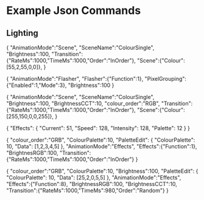 

# Example Json Commands


## Lighting

{
  "AnimationMode":"Scene",
  "SceneName":"ColourSingle",
  "Brightness":100,
  "Transition":{"RateMs":1000,"TimeMs":1000,"Order":"InOrder"},
  "Scene":{"Colour":[55,2,55,0,0]},
}

{
  "AnimationMode":"Flasher",
  "Flasher":{"Function":1},
  "PixelGrouping":{"Enabled":1,"Mode":3},
  "Brightness":100
}

{
  "AnimationMode":"Scene",
  "SceneName":"ColourSingle",
  "Brightness":100,
  "BrightnessCCT":10,
  "colour_order":"RGB",
  "Transition":{"RateMs":1000,"TimeMs":1000,"Order":"InOrder"},
  "Scene":{"Colour":[255,150,0,0,255]},
}

{
  "Effects": {
    "Current": 51,
    "Speed": 128,
    "Intensity": 128,
    "Palette": 12
  }
}

{
  "colour_order":"GRB",
  "ColourPalette":10,
  "PaletteEdit": {
    "ColourPalette": 10,
    "Data": [1,2,3,4,5]
  },
  "AnimationMode":"Effects",
  "Effects":{"Function":1},
  "BrightnesRGB":100,
  "Transition":{"RateMs":1000,"TimeMs":1000,"Order":"InOrder"}
}




{
  "colour_order":"GRB",
  "ColourPalette":10,
  "Brightness":100,
  "PaletteEdit": {
    "ColourPalette": 10,
    "Data": [25,2,0,5,5]
  },
  "AnimationMode":"Effects",
  "Effects":{"Function":8},
  "BrightnessRGB":100,
  "BrightnessCCT":10,
  "Transition":{"RateMs":1000,"TimeMs":980,"Order":"Random"}
}